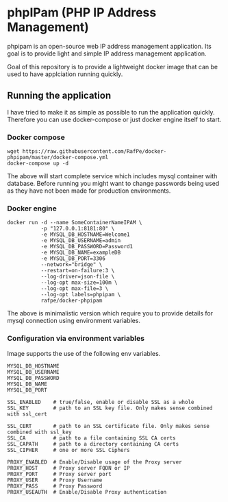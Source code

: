 # phpIPam (PHP IP Address Management)
phpipam is an open-source web IP address management application. Its goal is to provide light and simple IP address management application.

Goal of this repository is to provide a lightweight docker image that can be used to have applciation running quickly.

## Running the application
I have tried to make it as simple as possible to run the application quickly. Therefore you can use docker-compose or just docker engine itself to start.

### Docker compose
```
wget https://raw.githubusercontent.com/RafPe/docker-phpipam/master/docker-compose.yml
docker-compose up -d
```
The above will start complete service which includes mysql container with database.
Before running you might want to change passwords being used as they have not been made for production environments.

### Docker engine
```
docker run -d --name SomeContainerNameIPAM \
           -p "127.0.0.1:8181:80" \
           -e MYSQL_DB_HOSTNAME=Welcome1
           -e MYSQL_DB_USERNAME=admin
           -e MYSQL_DB_PASSWORD=Password1
           -e MYSQL_DB_NAME=exampleDB
           -e MYSQL_DB_PORT=3306
           --network="bridge" \
           --restart=on-failure:3 \
           --log-driver=json-file \
           --log-opt max-size=100m \
           --log-opt max-file=3 \
           --log-opt labels=phpipam \
           rafpe/docker-phpipam

```

The above is minimalistic version which require you to provide details for mysql connection using environment variables.


### Configuration via environment variables

Image supports the use of the following env variables.

```shell
MYSQL_DB_HOSTNAME   
MYSQL_DB_USERNAME  
MYSQL_DB_PASSWORD   
MYSQL_DB_NAME        
MYSQL_DB_PORT         

SSL_ENABLED    # true/false, enable or disable SSL as a whole  
SSL_KEY        # path to an SSL key file. Only makes sense combined with ssl_cert  

SSL_CERT       # path to an SSL certificate file. Only makes sense combined with ssl_key  
SSL_CA         # path to a file containing SSL CA certs  
SSL_CAPATH     # path to a directory containing CA certs  
SSL_CIPHER     # one or more SSL Ciphers  

PROXY_ENABLED  # Enable/Disable usage of the Proxy server  
PROXY_HOST     # Proxy server FQDN or IP  
PROXY_PORT     # Proxy server port  
PROXY_USER     # Proxy Username  
PROXY_PASS     # Proxy Password  
PROXY_USEAUTH  # Enable/Disable Proxy authentication  
```
